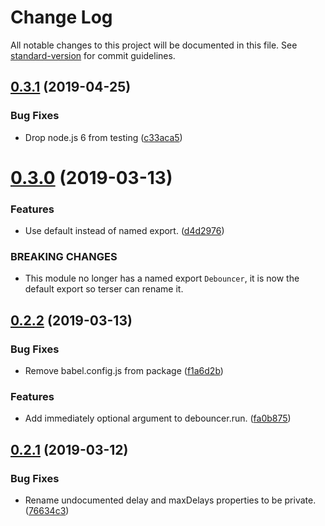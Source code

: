 # Change Log

All notable changes to this project will be documented in this file. See [standard-version](https://github.com/conventional-changelog/standard-version) for commit guidelines.

## [0.3.1](https://github.com/cfware/debouncer/compare/v0.3.0...v0.3.1) (2019-04-25)


### Bug Fixes

* Drop node.js 6 from testing ([c33aca5](https://github.com/cfware/debouncer/commit/c33aca5))



# [0.3.0](https://github.com/cfware/debouncer/compare/v0.2.2...v0.3.0) (2019-03-13)


### Features

* Use default instead of named export. ([d4d2976](https://github.com/cfware/debouncer/commit/d4d2976))


### BREAKING CHANGES

* This module no longer has a named export `Debouncer`,
it is now the default export so terser can rename it.



## [0.2.2](https://github.com/cfware/debouncer/compare/v0.2.1...v0.2.2) (2019-03-13)


### Bug Fixes

* Remove babel.config.js from package ([f1a6d2b](https://github.com/cfware/debouncer/commit/f1a6d2b))


### Features

* Add immediately optional argument to debouncer.run. ([fa0b875](https://github.com/cfware/debouncer/commit/fa0b875))



## [0.2.1](https://github.com/cfware/debouncer/compare/v0.2.0...v0.2.1) (2019-03-12)


### Bug Fixes

* Rename undocumented delay and maxDelays properties to be private. ([76634c3](https://github.com/cfware/debouncer/commit/76634c3))

